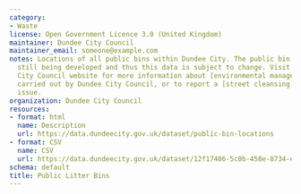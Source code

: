 ```yaml
---
category:
- Waste
license: Open Government Licence 3.0 (United Kingdom)
maintainer: Dundee City Council
maintainer_email: someone@example.com
notes: Locations of all public bins within Dundee City. The public bin network is
  still being developed and thus this data is subject to change. Visit the Dundee
  City Council website for more information about [environmental management](https://www.dundeecity.gov.uk/service-area/neighbourhood-services/environment/environmental-management)
  carried out by Dundee City Council, or to report a [street cleansing](https://www.dundeecity.gov.uk/service-area/neighbourhood-services/environment/street-cleansing)
  issue.
organization: Dundee City Council
resources:
- format: html
  name: Description
  url: https://data.dundeecity.gov.uk/dataset/public-bin-locations
- format: CSV
  name: CSV
  url: https://data.dundeecity.gov.uk/dataset/12f17406-5c0b-458e-8734-e8c9dbe540be/resource/7033338f-370f-4a9d-b7ad-360b4289377d/download/public-litter-bin-locations-all-bins.csv
schema: default
title: Public Litter Bins
---
```

